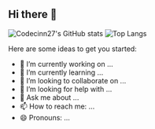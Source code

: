 ## Hi there 👋
![Codecinn27's GitHub stats](https://github-readme-stats.vercel.app/api?username=codecinn27&theme=ambient_gradient&show_icons=true)
![Top Langs](https://github-readme-stats.vercel.app/api/top-langs/?username=codecinn27&layout=compact&&langs_count=12)

Here are some ideas to get you started:

- 🔭 I’m currently working on ...
- 🌱 I’m currently learning ...
- 👯 I’m looking to collaborate on ...
- 🤔 I’m looking for help with ...
- 💬 Ask me about ...
- 📫 How to reach me: ...
- 😄 Pronouns: ...

